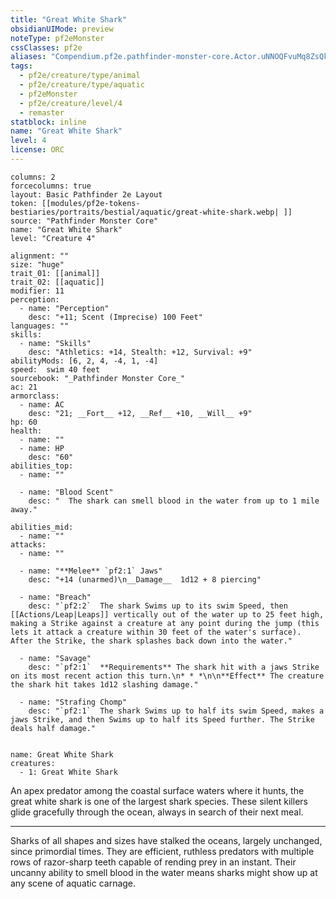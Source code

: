 ```yaml
---
title: "Great White Shark"
obsidianUIMode: preview
noteType: pf2eMonster
cssClasses: pf2e
aliases: "Compendium.pf2e.pathfinder-monster-core.Actor.uNNOQFvuMq8ZsQkn" 
tags:
  - pf2e/creature/type/animal
  - pf2e/creature/type/aquatic
  - pf2eMonster
  - pf2e/creature/level/4
  - remaster
statblock: inline
name: "Great White Shark"
level: 4
license: ORC
---
```


```statblock
columns: 2
forcecolumns: true
layout: Basic Pathfinder 2e Layout
token: [[modules/pf2e-tokens-bestiaries/portraits/bestial/aquatic/great-white-shark.webp| ]]
source: "Pathfinder Monster Core"
name: "Great White Shark"
level: "Creature 4"

alignment: ""
size: "huge"
trait_01: [[animal]]
trait_02: [[aquatic]]
modifier: 11
perception:
  - name: "Perception"
    desc: "+11; Scent (Imprecise) 100 Feet"
languages: ""
skills:
  - name: "Skills"
    desc: "Athletics: +14, Stealth: +12, Survival: +9"
abilityMods: [6, 2, 4, -4, 1, -4]
speed:  swim 40 feet
sourcebook: "_Pathfinder Monster Core_"
ac: 21
armorclass:
  - name: AC
    desc: "21; __Fort__ +12, __Ref__ +10, __Will__ +9"
hp: 60
health:
  - name: ""
  - name: HP
    desc: "60"
abilities_top:
  - name: ""

  - name: "Blood Scent"
    desc: "  The shark can smell blood in the water from up to 1 mile away."

abilities_mid:
  - name: ""
attacks:
  - name: ""

  - name: "**Melee** `pf2:1` Jaws"
    desc: "+14 (unarmed)\n__Damage__  1d12 + 8 piercing"

  - name: "Breach"
    desc: "`pf2:2`  The shark Swims up to its swim Speed, then [[Actions/Leap|Leaps]] vertically out of the water up to 25 feet high, making a Strike against a creature at any point during the jump (this lets it attack a creature within 30 feet of the water's surface). After the Strike, the shark splashes back down into the water."

  - name: "Savage"
    desc: "`pf2:1`  **Requirements** The shark hit with a jaws Strike on its most recent action this turn.\n* * *\n\n**Effect** The creature the shark hit takes 1d12 slashing damage."

  - name: "Strafing Chomp"
    desc: "`pf2:1`  The shark Swims up to half its swim Speed, makes a jaws Strike, and then Swims up to half its Speed further. The Strike deals half damage."
 
```

```encounter-table
name: Great White Shark
creatures:
  - 1: Great White Shark
```



An apex predator among the coastal surface waters where it hunts, the great white shark is one of the largest shark species. These silent killers glide gracefully through the ocean, always in search of their next meal.

* * *

Sharks of all shapes and sizes have stalked the oceans, largely unchanged, since primordial times. They are efficient, ruthless predators with multiple rows of razor-sharp teeth capable of rending prey in an instant. Their uncanny ability to smell blood in the water means sharks might show up at any scene of aquatic carnage.
